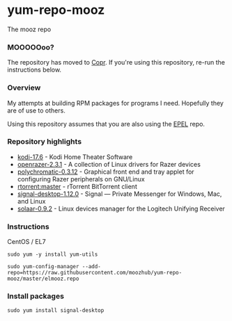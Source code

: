 # yum-repo-mooz
The mooz repo

### MOOOOOoo?

The repository has moved to [Copr](https://copr.fedorainfracloud.org/coprs/mooz/yum-repo-mooz/). If you're using this repository, re-run the instructions below.

### Overview

My attempts at building RPM packages for programs I need. Hopefully they are of use to others.

Using this repository assumes that you are also using the [EPEL](https://fedoraproject.org/wiki/EPEL) repo.

### Repository highlights

* [kodi-17.6](https://github.com/xbmc/xbmc/tree/Krypton) - Kodi Home Theater Software
* [openrazer-2.3.1](https://github.com/openrazer/openrazer) - A collection of Linux drivers for Razer devices
* [polychromatic-0.3.12](https://github.com/lah7/polychromatic) - Graphical front end and tray applet for configuring Razer peripherals on GNU/Linux
* [rtorrent:master](https://github.com/rakshasa/rtorrent) - rTorrent BitTorrent client
* [signal-desktop-1.12.0](https://github.com/signalapp/Signal-Desktop) - Signal — Private Messenger for Windows, Mac, and Linux
* [solaar-0.9.2](https://github.com/pwr/Solaar) - Linux devices manager for the Logitech Unifying Receiver

### Instructions

CentOS / EL7

`sudo yum -y install yum-utils`

`sudo yum-config-manager --add-repo=https://raw.githubusercontent.com/moozhub/yum-repo-mooz/master/elmooz.repo`

### Install packages

`sudo yum install signal-desktop`
